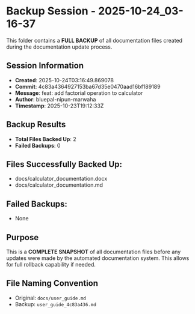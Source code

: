 # Backup Session - 2025-10-24_03-16-37

This folder contains a **FULL BACKUP** of all documentation files created during the documentation update process.

## Session Information
- **Created**: 2025-10-24T03:16:49.869078
- **Commit**: 4c83a4364927153ba67d35e0470aad16bf189189
- **Message**: feat: add factorial operation to calculator
- **Author**: bluepal-nipun-marwaha
- **Timestamp**: 2025-10-23T19:12:33Z

## Backup Results
- **Total Files Backed Up**: 2
- **Failed Backups**: 0

## Files Successfully Backed Up:
- docs/calculator_documentation.docx
- docs/calculator_documentation.md

## Failed Backups:
- None

## Purpose
This is a **COMPLETE SNAPSHOT** of all documentation files before any updates were made by the automated documentation system. This allows for full rollback capability if needed.

## File Naming Convention
- Original: `docs/user_guide.md`
- Backup: `user_guide_4c83a436.md`
